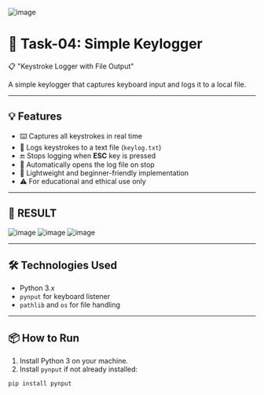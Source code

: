 ![image](https://github.com/user-attachments/assets/2e30f2bb-b0f5-41ae-8562-a389f7847451)

# 🎯 Task-04: Simple Keylogger  
📋 "Keystroke Logger with File Output"

A simple keylogger that captures keyboard input and logs it to a local file.

---

## 💡 Features

- ⌨️ Captures all keystrokes in real time  
- 📄 Logs keystrokes to a text file (`keylog.txt`)  
- 🔚 Stops logging when **ESC** key is pressed  
- 📂 Automatically opens the log file on stop  
- 🧪 Lightweight and beginner-friendly implementation  
- ⚠️ For educational and ethical use only

---

## 🏁 RESULT

![image](https://github.com/user-attachments/assets/db711e5a-74a3-4c78-98b0-fe7026873fe8)
![image](https://github.com/user-attachments/assets/a0186cda-df9d-4ef7-b1d8-f7fa9cc454f0)
![image](https://github.com/user-attachments/assets/87ebe39f-fb62-4111-97ce-5402e2a638fc)


---

## 🛠️ Technologies Used

- Python 3.x  
- `pynput` for keyboard listener  
- `pathlib` and `os` for file handling

---

## 📦 How to Run

1. Install Python 3 on your machine.
2. Install `pynput` if not already installed:

```bash
pip install pynput

